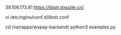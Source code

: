 39.106.173.81
https://libstr.dxsuite.cn/


vi /etc/nginx/conf.d/libstr.conf

cd /var/apps/wxpay-backend/
python3 examples.py